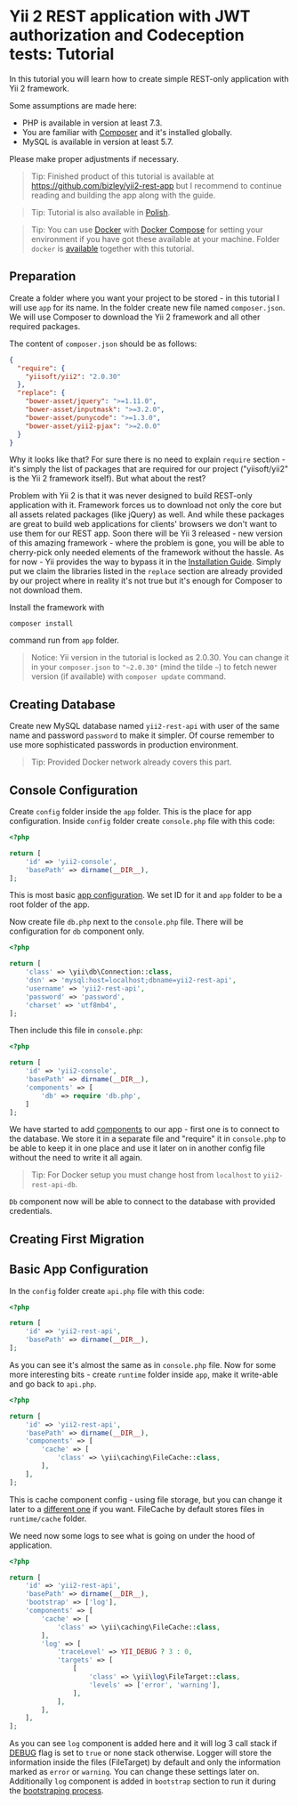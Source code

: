 Yii 2 REST application with JWT authorization and Codeception tests: Tutorial
=============================================================================

In this tutorial you will learn how to create simple REST-only application with Yii 2 framework.

Some assumptions are made here:
- PHP is available in version at least 7.3.
- You are familiar with [Composer](https://getcomposer.org) and it's installed globally.
- MySQL is available in version at least 5.7.
  
Please make proper adjustments if necessary.

> Tip: Finished product of this tutorial is available at https://github.com/bizley/yii2-rest-app but I recommend to
> continue reading and building the app along with the guide.

> Tip: Tutorial is also available in [Polish](https://github.com/bizley/yii2-rest-app/guide/guide-pl.md).

> Tip: You can use [Docker](https://docs.docker.com/) with [Docker Compose](https://docs.docker.com/compose/) for 
> setting your environment if you have got these available at your machine.
> Folder `docker` is [available](https://github.com/bizley/yii2-rest-app/docker/) together with this tutorial.

Preparation
-----------

Create a folder where you want your project to be stored - in this tutorial I will use `app` for its name. In the folder 
create new file named `composer.json`. We will use Composer to download the Yii 2 framework and all other required packages.

The content of `composer.json` should be as follows:

```json
{
  "require": {
    "yiisoft/yii2": "2.0.30"
  },
  "replace": {
    "bower-asset/jquery": ">=1.11.0",
    "bower-asset/inputmask": ">=3.2.0",
    "bower-asset/punycode": ">=1.3.0",
    "bower-asset/yii2-pjax": ">=2.0.0"
  }
}
```

Why it looks like that? For sure there is no need to explain `require` section - it's simply the list of packages that 
are required for our project ("yiisoft/yii2" is the Yii 2 framework itself). But what about the rest?

Problem with Yii 2 is that it was never designed to build REST-only application with it. Framework forces us to 
download not only the core but all assets related packages (like jQuery) as well. And while these packages are great to 
build web applications for clients' browsers we don't want to use them for our REST app. Soon there will be Yii 3 
released - new version of this amazing framework - where the problem is gone, you will be able to cherry-pick only 
needed elements of the framework without the hassle. As for now - Yii provides the way to bypass it in the 
[Installation Guide](https://www.yiiframework.com/doc/guide/2.0/en/start-installation#installing-assets). Simply put we 
claim the libraries listed in the `replace` section are already provided by our project where in reality it's not true 
but it's enough for Composer to not download them.

Install the framework with

    composer install

command run from `app` folder.

> Notice: Yii version in the tutorial is locked as 2.0.30. You can change it in your `composer.json` to `"~2.0.30"` 
> (mind the tilde `~`) to fetch newer version (if available) with `composer update` command.

Creating Database
-----------------

Create new MySQL database named `yii2-rest-api` with user of the same name and password `password` to make it simpler. 
Of course remember to use more sophisticated passwords in production environment.

> Tip: Provided Docker network already covers this part.

Console Configuration
---------------------

Create `config` folder inside the `app` folder. This is the place for app configuration. Inside `config` folder create 
`console.php` file with this code:

```php
<?php

return [
    'id' => 'yii2-console',
    'basePath' => dirname(__DIR__),
];

```

This is most basic [app configuration](https://www.yiiframework.com/doc/guide/2.0/en/concept-configurations#application-configurations). 
We set ID for it and `app` folder to be a root folder of the app.

Now create file `db.php` next to the `console.php` file. There will be configuration for `db` component only.

```php
<?php

return [
    'class' => \yii\db\Connection::class,
    'dsn' => 'mysql:host=localhost;dbname=yii2-rest-api',
    'username' => 'yii2-rest-api',
    'password' => 'password',
    'charset' => 'utf8mb4',
];

```

Then include this file in `console.php`:

```php
<?php

return [
    'id' => 'yii2-console',
    'basePath' => dirname(__DIR__),
    'components' => [
        'db' => require 'db.php',
    ]
];

```

We have started to add [components](https://www.yiiframework.com/doc/guide/2.0/en/concept-components) to our app - first 
one is to connect to the database. We store it in a separate file and "require" it in `console.php` to be able to keep it 
in one place and use it later on in another config file without the need to write it all again.

> Tip: For Docker setup you must change host from `localhost` to `yii2-rest-api-db`.

`Db` component now will be able to connect to the database with provided credentials.

Creating First Migration
------------------------







Basic App Configuration
-----------------------

In the `config` folder create `api.php` file with this code:

```php
<?php

return [
    'id' => 'yii2-rest-api',
    'basePath' => dirname(__DIR__),
];

```

As you can see it's almost the same as in `console.php` file. Now for some more interesting bits - create `runtime` 
folder inside `app`, make it write-able and go back to `api.php`.

```php
<?php

return [
    'id' => 'yii2-rest-api',
    'basePath' => dirname(__DIR__),
    'components' => [
        'cache' => [
            'class' => \yii\caching\FileCache::class,
        ],
    ],
];

```

This is cache component config - using file storage, but you can change it later to a 
[different one](https://www.yiiframework.com/doc/guide/2.0/en/caching-data#supported-cache-storage) if you want. 
FileCache by default stores files in `runtime/cache` folder.

We need now some logs to see what is going on under the hood of application.

```php
<?php

return [
    'id' => 'yii2-rest-api',
    'basePath' => dirname(__DIR__),
    'bootstrap' => ['log'],
    'components' => [
        'cache' => [
            'class' => \yii\caching\FileCache::class,
        ],
        'log' => [
            'traceLevel' => YII_DEBUG ? 3 : 0,
            'targets' => [
                [
                    'class' => \yii\log\FileTarget::class,
                    'levels' => ['error', 'warning'],
                ],
            ],
        ],
    ],
];

```

As you can see `log` component is added here and it will log 3 call stack if 
[DEBUG](https://www.yiiframework.com/doc/guide/2.0/en/structure-entry-scripts#defining-constants) flag is set to `true` 
or none stack otherwise. Logger will store the information inside the files (FileTarget) by default and only the 
information marked as `error` or `warning`. You can change these settings later on.  
Additionally `log` component is added in `bootstrap` section to run it during the 
[bootstraping process](https://www.yiiframework.com/doc/guide/2.0/en/structure-applications#bootstrap).
